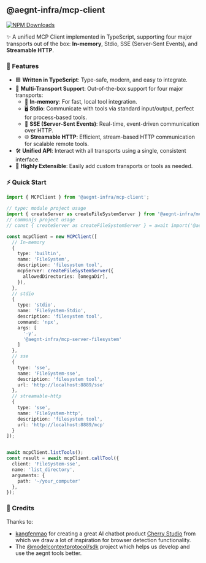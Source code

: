 ## @aegnt-infra/mcp-client

[![NPM Downloads](https://img.shields.io/npm/d18m/@aegnt-infra/mcp-client)](https://www.npmjs.com/package/@aegnt-infra/mcp-client)

✨ A unified MCP Client implemented in TypeScript, supporting four major transports out of the box: **In-memory**, Stdio, SSE (Server-Sent Events), and **Streamable HTTP**.

### 🚀 Features

- 🟦 **Written in TypeScript**: Type-safe, modern, and easy to integrate.
- 🔌 **Multi-Transport Support**: Out-of-the-box support for four major transports:
  - 🧠 **In-memory**: For fast, local tool integration.
  - 🖥️ **Stdio**: Communicate with tools via standard input/output, perfect for process-based tools.
  - 🔄 **SSE (Server-Sent Events)**: Real-time, event-driven communication over HTTP.
  - 🌐 **Streamable HTTP**: Efficient, stream-based HTTP communication for scalable remote tools.
- 🛠️ **Unified API**: Interact with all transports using a single, consistent interface.
- 🧩 **Highly Extensible**: Easily add custom transports or tools as needed.

### ⚡ Quick Start

```ts
import { MCPClient } from '@aegnt-infra/mcp-client';

// type: module project usage
import { createServer as createFileSystemServer } from '@aegnt-infra/mcp-server-filesystem';
// commonjs project usage
// const { createServer as createFileSystemServer } = await import('@aegnt-infra/mcp-server-filesystem')

const mcpClient = new MCPClient([
  // In-memory
  {
    type: 'builtin',
    name: 'FileSystem',
    description: 'filesystem tool',
    mcpServer: createFileSystemServer({
      allowedDirectories: [omegaDir],
    }),
  },
  // stdio
  {
    type: 'stdio',
    name: 'FileSystem-Stdio',
    description: 'filesystem tool',
    command: 'npx',
    args: [
      '-y',
      '@aegnt-infra/mcp-server-filesystem'
    ]
  },
  // sse
  {
    type: 'sse',
    name: 'FileSystem-sse',
    description: 'filesystem tool',
    url: 'http://localhost:8889/sse'
  },
  // streamable-http
  {
    type: 'sse',
    name: 'FileSystem-http',
    description: 'filesystem tool',
    url: 'http://localhost:8889/mcp'
  }
]);


await mcpClient.listTools();
const result = await mcpClient.callTool({
  client: 'FileSystem-sse',
  name: 'list_directory',
  arguments: {
    path: '~/your_computer'
  },
});
```

### 🙏 Credits

Thanks to:

- [kangfenmao](https://github.com/kangfenmao) for creating a great AI chatbot product [Cherry Studio](https://github.com/CherryHQ/cherry-studio) from which we draw a lot of inspiration for browser detection functionality.
- The [@modelcontextprotocol/sdk](https://github.com/modelcontextprotocol/typescript-sdk) project which helps us develop and use the aegnt tools better.
